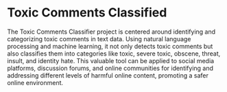 # Toxic Comments Classified
 
The Toxic Comments Classifier project is centered around identifying and categorizing toxic comments in text data. Using natural language processing and machine learning, it not only detects toxic comments but also classifies them into categories like toxic, severe toxic, obscene, threat, insult, and identity hate. This valuable tool can be applied to social media platforms, discussion forums, and online communities for identifying and addressing different levels of harmful online content, promoting a safer online environment.





